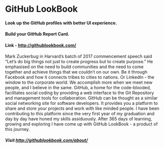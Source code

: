 # GitHub LookBook
#### Look up the GitHub profiles with better UI experience. 
#### Build your GitHub Report Card.
#### Link - http://githublookbook.com/

Mark Zuckerbug in Harvard’s batch of 2017 commencement speech said “Let’s do big things not just to create progress but to create purpose.” He emphasised on the need to build communities and the need to come together and achieve things that we couldn’t on our own. Be it through Facebook and how it connects tribes to cities to nations. Or LinkedIn - the window to the corporate world. We accomplish more when we meet new people, and I believe in the same. GitHub, a home for the code-blooded, facilitates social coding by providing a web interface to the Git Repository and management tools for collaboration. GitHub can be thought as a similar social networking site for software developers. It provides you a platform to share and store your projects and work with like minded people. I have been contributing to this platform since the very first year of my graduation and day by day have honed my skills assiduously. After 365 days of learning, growing and exploring I have come up with GitHub LookBook - a product of this journey.

##### Visit http://githublookbook.com/about/
